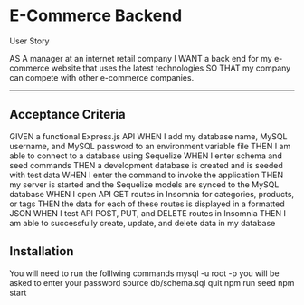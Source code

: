 # E-Commerce Backend
User Story

AS A manager at an internet retail company
I WANT a back end for my e-commerce website that uses the latest technologies
SO THAT my company can compete with other e-commerce companies.

---
## **Acceptance Criteria**

GIVEN a functional Express.js API
WHEN I add my database name, MySQL username, and MySQL password to an environment variable file
THEN I am able to connect to a database using Sequelize
WHEN I enter schema and seed commands
THEN a development database is created and is seeded with test data
WHEN I enter the command to invoke the application
THEN my server is started and the Sequelize models are synced to the MySQL database
WHEN I open API GET routes in Insomnia for categories, products, or tags
THEN the data for each of these routes is displayed in a formatted JSON
WHEN I test API POST, PUT, and DELETE routes in Insomnia
THEN I am able to successfully create, update, and delete data in my database

## **Installation**

You will need to run the folllwing commands
mysql -u root -p you will be asked to enter your password
source db/schema.sql
quit
npm run seed
npm start


